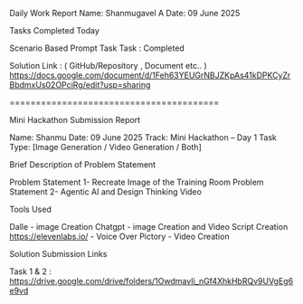
Daily Work Report
Name: Shanmugavel A
Date: 09 June 2025

Tasks Completed Today

Scenario Based Prompt Task 
Task : Completed

Solution Link : ( GitHub/Repository , Document etc.. )
https://docs.google.com/document/d/1Feh63YEUGrNBJZKpAs41kDPKCyZrBbdmxUs02OPciRg/edit?usp=sharing

 ========================================


Mini Hackathon Submission Report

Name: Shanmu
Date: 09 June 2025
Track: Mini Hackathon – Day 1
Task Type: [Image Generation / Video Generation / Both]


Brief Description of Problem Statement

Problem Statement 1- Recreate Image of  the Training Room
Problem Statement 2- Agentic AI and Design Thinking Video



Tools Used 

Dalle  - image Creation
Chatgpt - image Creation and Video Script Creation
https://elevenlabs.io/ - Voice Over
Pictory - Video Creation


Solution Submission Links

Task 1 & 2 : https://drive.google.com/drive/folders/1OwdmavIi_nGf4XhkHbRQv9UVgEg6e9vd
